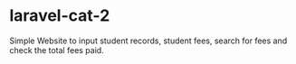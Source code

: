 # laravel-cat-2
Simple Website to input student records, student fees, search for fees and check the total fees paid.
